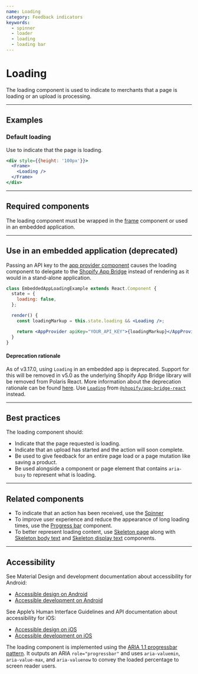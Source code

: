```yaml
---
name: Loading
category: Feedback indicators
keywords:
  - spinner
  - loader
  - loading
  - loading bar
---
```


# Loading

The loading component is used to indicate to merchants that a page is loading or an upload is processing.

---

## Examples

### Default loading

Use to indicate that the page is loading.

```jsx
<div style={{height: '100px'}}>
  <Frame>
    <Loading />
  </Frame>
</div>
```

---

## Required components

The loading component must be wrapped in the [frame](/components/structure/frame) component or used in an embedded application.

---

## Use in an embedded application (deprecated)

Passing an API key to the [app provider component](https://polaris.shopify.com/components/structure/app-provider#section-initializing-the-shopify-app-bridge) causes the loading component to delegate to the [Shopify App Bridge](https://help.shopify.com/en/api/embedded-apps/app-bridge) instead of rendering as it would in a stand-alone application.

```jsx
class EmbeddedAppLoadingExample extends React.Component {
  state = {
    loading: false,
  };

  render() {
    const loadingMarkup = this.state.loading && <Loading />;

    return <AppProvider apiKey="YOUR_API_KEY">{loadingMarkup}</AppProvider>;
  }
}
```

#### Deprecation rationale

As of v3.17.0, using `Loading` in an embedded app is deprecated. Support for this will be removed in v5.0 as the underlying Shopify App Bridge library will be removed from Polaris React. More information about the deprecation rationale can be found [here](https://github.com/Shopify/polaris-react/issues/814). Use [`Loading`](https://help.shopify.com/en/api/embedded-apps/app-bridge/react-components/loading) from [`@shopify/app-bridge-react`](https://help.shopify.com/en/api/embedded-apps/app-bridge/react-components) instead.

---

## Best practices

The loading component should:

- Indicate that the page requested is loading.
- Indicate that an upload has started and the action will soon complete.
- Be used to give feedback for an entire page load or a page mutation like saving a product.
- Be used alongside a component or page element that contains `aria-busy` to represent what is loading.

---

## Related components

- To indicate that an action has been received, use the [Spinner](/components/feedback-indicators/spinner)
- To improve user experience and reduce the appearance of long loading times, use the [Progress bar](/components/feedback-indicators/progress-bar) component.
- To better represent loading content, use [Skeleton page](/components/feedback-indicators/skeleton-page) along with [Skeleton body text](/components/feedback-indicators/skeleton-body-text) and [Skeleton display text](/components/feedback-indicators/skeleton-display-text) components.

---

## Accessibility

<!-- content-for: android -->

See Material Design and development documentation about accessibility for Android:

- [Accessible design on Android](https://material.io/design/usability/accessibility.html)
- [Accessible development on Android](https://developer.android.com/guide/topics/ui/accessibility/)

<!-- /content-for -->

<!-- content-for: ios -->

See Apple’s Human Interface Guidelines and API documentation about accessibility for iOS:

- [Accessible design on iOS](https://developer.apple.com/design/human-interface-guidelines/ios/app-architecture/accessibility/)
- [Accessible development on iOS](https://developer.apple.com/accessibility/ios/)

<!-- /content-for -->

<!-- content-for: web -->

The loading component is implemented using the [ARIA 1.1 progressbar pattern](https://www.w3.org/TR/wai-aria-1.1/#progressbar). It outputs an ARIA `role="progressbar"` and uses `aria-valuemin`, `aria-value-max`, and `aria-valuenow` to convey the loaded percentage to screen reader users.

<!-- /content-for -->
